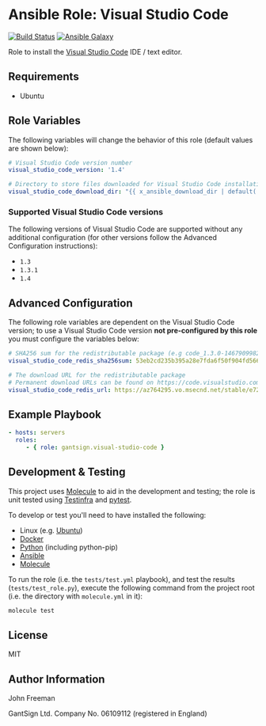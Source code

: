 Ansible Role: Visual Studio Code
================================

[![Build Status](https://travis-ci.org/gantsign/ansible-role-visual-studio-code.svg?branch=master)](https://travis-ci.org/gantsign/ansible-role-visual-studio-code)
[![Ansible Galaxy](https://img.shields.io/badge/ansible--galaxy-gantsign.visual--studio--code-blue.svg)](https://galaxy.ansible.com/gantsign/visual-studio-code)

Role to install the [Visual Studio Code](https://code.visualstudio.com) IDE / text editor.

Requirements
------------

* Ubuntu

Role Variables
--------------

The following variables will change the behavior of this role (default values
are shown below):

```yaml
# Visual Studio Code version number
visual_studio_code_version: '1.4'

# Directory to store files downloaded for Visual Studio Code installation
visual_studio_code_download_dir: "{{ x_ansible_download_dir | default('~/.ansible/tmp/downloads') }}"
```

### Supported Visual Studio Code versions

The following versions of Visual Studio Code are supported without any
additional configuration (for other versions follow the Advanced Configuration
instructions):

* `1.3`
* `1.3.1`
* `1.4`

Advanced Configuration
----------------------

The following role variables are dependent on the Visual Studio Code version;
to use a Visual Studio Code version **not pre-configured by this role** you
must configure the variables below:

```yaml
# SHA256 sum for the redistributable package (e.g code_1.3.0-1467909982_amd64.deb)
visual_studio_code_redis_sha256sum: 53eb2cd235b395a28e7fda6f50f904fd5665877e354609f836a6b60a1592c9c9

# The download URL for the redistributable package
# Permanent download URLs can be found on https://code.visualstudio.com/Updates 
visual_studio_code_redis_url: https://az764295.vo.msecnd.net/stable/e724f269ded347b49fcf1657fc576399354e6703/code_1.3.0-1467909982_amd64.deb
```

Example Playbook
----------------

```yaml
- hosts: servers
  roles:
     - { role: gantsign.visual-studio-code }
```

Development & Testing
---------------------

This project uses [Molecule](http://molecule.readthedocs.io/) to aid in the
development and testing; the role is unit tested using
[Testinfra](http://testinfra.readthedocs.io/) and
[pytest](http://docs.pytest.org/).

To develop or test you'll need to have installed the following:

* Linux (e.g. [Ubuntu](http://www.ubuntu.com/))
* [Docker](https://www.docker.com/)
* [Python](https://www.python.org/) (including python-pip)
* [Ansible](https://www.ansible.com/)
* [Molecule](http://molecule.readthedocs.io/)

To run the role (i.e. the `tests/test.yml` playbook), and test the results
(`tests/test_role.py`), execute the following command from the project root
(i.e. the directory with `molecule.yml` in it):

```bash
molecule test
```

License
-------

MIT

Author Information
------------------

John Freeman

GantSign Ltd.
Company No. 06109112 (registered in England)
